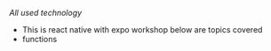 *All used technology*
- This is react native with expo workshop below are topics covered
- functions